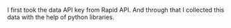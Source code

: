 I first took the data API key from Rapid API. And through that I collected this data with the help of python libraries.
